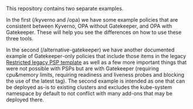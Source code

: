 This repository contains two separate examples.

In the first (/kyverno and /opa) we have some example policies that are consistent between Kyverno, OPA without Gatekeeper, and OPA with Gatekeeper. These will help you see the differences on how to use these three tools.

In the second (/alternative-gatekeeper) we have another documented example of Gatekeeper-only policies that include those items in the legacy [Restricted legacy PSP template](https://kubernetes.io/docs/concepts/security/pod-security-standards/#restricted) as well as a few more important things that were not possible with PSPs but are with Gatekeeper (requiring cpu&memory limits, requiring readiness and liveness probes and blocking the use of the latest tag). The second example is intended as one that can be deployed as-is to existing clusters and excludes the kube-system namespace by default to not conflict with many add-ons that may be deployed there.
